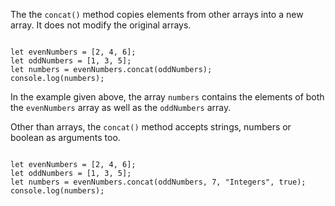 The the `concat()` method copies
elements from other
arrays into a new array.
It does not modify
the original arrays.

<Editor lang="javascript">
<code>
let evenNumbers = [2, 4, 6];
let oddNumbers = [1, 3, 5];
let numbers = evenNumbers.concat(oddNumbers);
console.log(numbers);
</code>
</Editor>

In the example given above,
the array `numbers` contains
the elements of both
the `evenNumbers` array
as well as
the `oddNumbers` array.

Other than arrays,
the `concat()` method accepts strings,
numbers or boolean as arguments too.

<Editor lang="javascript">
<code>
let evenNumbers = [2, 4, 6];
let oddNumbers = [1, 3, 5];
let numbers = evenNumbers.concat(oddNumbers, 7, "Integers", true);
console.log(numbers);
</code>
</Editor>